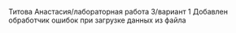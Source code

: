 Титова Анастасия/лабораторная работа 3/вариант 1
Добавлен обработчик ошибок при загрузке данных из файла
